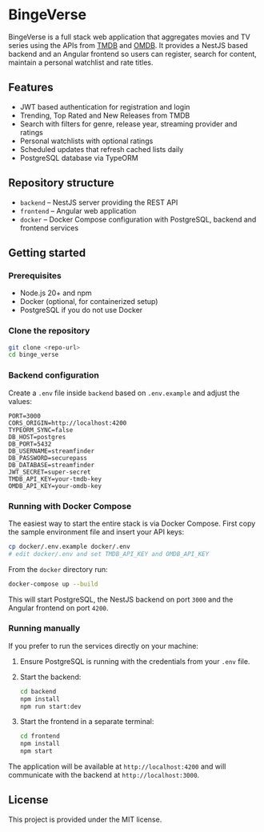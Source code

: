 # BingeVerse

BingeVerse is a full stack web application that aggregates movies and TV series using the APIs from [TMDB](https://www.themoviedb.org/) and [OMDB](https://www.omdbapi.com/). It provides a NestJS based backend and an Angular frontend so users can register, search for content, maintain a personal watchlist and rate titles.

## Features

- JWT based authentication for registration and login
- Trending, Top Rated and New Releases from TMDB
- Search with filters for genre, release year, streaming provider and ratings
- Personal watchlists with optional ratings
- Scheduled updates that refresh cached lists daily
- PostgreSQL database via TypeORM

## Repository structure

- `backend` – NestJS server providing the REST API
- `frontend` – Angular web application
- `docker` – Docker Compose configuration with PostgreSQL, backend and frontend services

## Getting started

### Prerequisites

- Node.js 20+ and npm
- Docker (optional, for containerized setup)
- PostgreSQL if you do not use Docker

### Clone the repository

```bash
git clone <repo-url>
cd binge_verse
```

### Backend configuration

Create a `.env` file inside `backend` based on `.env.example` and adjust the values:

```text
PORT=3000
CORS_ORIGIN=http://localhost:4200
TYPEORM_SYNC=false
DB_HOST=postgres
DB_PORT=5432
DB_USERNAME=streamfinder
DB_PASSWORD=securepass
DB_DATABASE=streamfinder
JWT_SECRET=super-secret
TMDB_API_KEY=your-tmdb-key
OMDB_API_KEY=your-omdb-key
```

### Running with Docker Compose

The easiest way to start the entire stack is via Docker Compose. First copy the sample
environment file and insert your API keys:

```bash
cp docker/.env.example docker/.env
# edit docker/.env and set TMDB_API_KEY and OMDB_API_KEY
```

From the `docker` directory run:

```bash
docker-compose up --build
```

This will start PostgreSQL, the NestJS backend on port `3000` and the Angular frontend on port `4200`.

### Running manually

If you prefer to run the services directly on your machine:

1. Ensure PostgreSQL is running with the credentials from your `.env` file.
2. Start the backend:

   ```bash
   cd backend
   npm install
   npm run start:dev
   ```

3. Start the frontend in a separate terminal:

   ```bash
   cd frontend
   npm install
   npm start
   ```

The application will be available at `http://localhost:4200` and will communicate with the backend at `http://localhost:3000`.

## License

This project is provided under the MIT license.